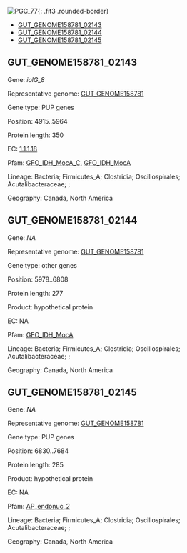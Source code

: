 ![PGC_77](../static/images/Clusters_figure/PGC_77.jpg){: .fit3 .rounded-border}

<ul id="myTab" class="nav nav-tabs">
  <li class="active">
        <a href="#tab1" data-toggle="tab">GUT_GENOME158781_02143</a>
  </li>
<li><a href="#tab2" data-toggle="tab">GUT_GENOME158781_02144</a></li>
<li><a href="#tab3" data-toggle="tab">GUT_GENOME158781_02145</a></li>
</ul>

<div id="myTabContent" class="tab-content">
  <div class="tab-pane fade in active" id="tab1">

<h2 id="GUT_GENOME158781_02143">GUT_GENOME158781_02143</h2>
<p>Gene: <em>iolG_8</em>
<p>Representative genome: <a href="https://www.ebi.ac.uk/metagenomics/genomes/MGYG-HGUT-02705">GUT_GENOME158781</a></p>
<p>Gene type: PUP genes</p>
<p>Position: 4915..5964</p>
<p>Protein length: 350</p>
<p>EC: <a href="https://www.brenda-enzymes.org/enzyme.php?ecno=1.1.1.18">1.1.1.18</a></p>
<p>Pfam: <a href="http://pfam.xfam.org/family/GFO_IDH_MocA_C">GFO_IDH_MocA_C</a>, <a href="http://pfam.xfam.org/family/GFO_IDH_MocA">GFO_IDH_MocA</a></p>
<p>Lineage: Bacteria; Firmicutes_A; Clostridia; Oscillospirales; Acutalibacteraceae; ; </p>
<p>Geography: Canada, North America</p>
  </div>

  <div class="tab-pane fade" id="tab2">

<h2 id="GUT_GENOME158781_02144">GUT_GENOME158781_02144</h2>
<p>Gene: <em>NA</em></p>
<p>Representative genome: <a href="https://www.ebi.ac.uk/metagenomics/genomes/MGYG-HGUT-02705">GUT_GENOME158781</a></p>
<p>Gene type: other genes</p>
<p>Position: 5978..6808</p>
<p>Protein length: 277</p>
<p>Product: hypothetical protein</p>
<p>EC: NA</p>
<p>Pfam: <a href="http://pfam.xfam.org/family/GFO_IDH_MocA">GFO_IDH_MocA</a></p>

<p>Lineage: Bacteria; Firmicutes_A; Clostridia; Oscillospirales; Acutalibacteraceae; ; </p>
<p>Geography: Canada, North America</p>

  </div>
  <div class="tab-pane fade" id="tab3">

<h2 id="GUT_GENOME158781_02145">GUT_GENOME158781_02145</h2>
<p>Gene: <em>NA</em></p>
<p>Representative genome: <a href="https://www.ebi.ac.uk/metagenomics/genomes/MGYG-HGUT-02705">GUT_GENOME158781</a></p>
<p>Gene type: PUP genes</p>
<p>Position: 6830..7684</p>
<p>Protein length: 285</p>
<p>Product: hypothetical protein</p>
<p>EC: NA</p>
<p>Pfam: <a href="http://pfam.xfam.org/family/AP_endonuc_2">AP_endonuc_2</a></p>

<p>Lineage: Bacteria; Firmicutes_A; Clostridia; Oscillospirales; Acutalibacteraceae; ; </p>
<p>Geography: Canada, North America</p>

  </div>
</div>
